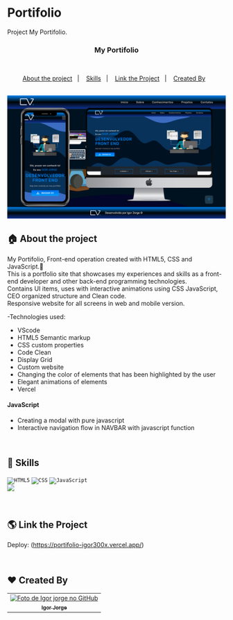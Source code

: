 # Portifolio
Project My Portifolio.

<h3 align="center">
   My Portifolio
</h3>

<br>

<p align="center">
  <a href="#house-about-the-project">About the project</a>&nbsp;&nbsp;&nbsp;|&nbsp;&nbsp;&nbsp;
  <a href="#rocket-Skills">Skills</a>&nbsp;&nbsp;&nbsp;|&nbsp;&nbsp;&nbsp;
  <a href="#earth_americas-Link-the-Project ">Link the Project</a>&nbsp;&nbsp;&nbsp;|&nbsp;&nbsp;&nbsp;
  <a href="#heart-Created-By">Created By</a>&nbsp;&nbsp;&nbsp;
</p>

<br>
<img alt="Layout" src="https://github.com/igor300x/Portifolio/blob/master/desing/pcolor.png?raw=true">
<br>


## :house: About the project

My Portifolio, Front-end operation created with HTML5, CSS and JavaScript.🚀 <br>
This is a portfolio site that showcases my experiences and skills as a front-end developer and other back-end programming technologies.<br>
Contains UI items, uses with interactive animations using CSS JavaScript, CEO organized structure and Clean code. <br>
Responsive website for all screens in web and mobile version.


-Technologies used:
- VScode
- HTML5 Semantic markup
- CSS custom properties
- Code Clean
- Display Grid
- Custom website
- Changing the color of elements that has been highlighted by the user
- Elegant animations of elements
- Vercel
#### JavaScript
- Creating a modal with pure javascript
- Interactive navigation flow in NAVBAR with javascript function
<br>

## :rocket: Skills 

<code><img height="32" src="https://img.shields.io/badge/HTML5-E34F26?style=for-the-badge&logo=html5&logoColor=white" alt="HTML5"/></code> 
<code><img height="32" src="https://img.shields.io/badge/CSS3-1572B6?style=for-the-badge&logo=css3&logoColor=white" alt="CSS"/></code>
</code> <code><img src="https://img.shields.io/badge/JavaScript-323330?style=for-the-badge&logo=javascript&logoColor=F7DF1E" alt="JavaScript"/></code>
<code> <img heigth="32" src="https://img.shields.io/badge/Vercel-000000?style=for-the-badge&logo=vercel&logoColor=white"/> </code>

<br>

## :earth_americas: Link the Project 

Deploy: (https://portifolio-igor300x.vercel.app/)
<br>

<br>

## :heart: Created By
<table>
  <tr>
    <td align="center">
      <a href="https://www.linkedin.com/in/igor300x/">
        <img src="https://i.imgur.com/XlBBoVs.png" width="100px;" alt="Foto de Igor jorge no GitHub"/><br>
        <sub>
          <b>Igor Jorge</b>
        </sub>
      </a>
    </td>
  </tr>
</table>
